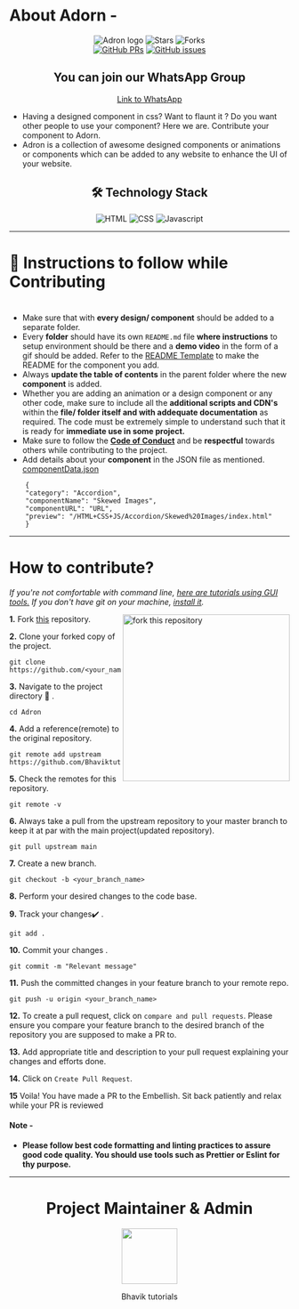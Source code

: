 
# About Adorn -
<div align="center" >

![Adron logo](https://user-images.githubusercontent.com/64035221/194388605-42192a3b-2199-42ea-8fd0-330ae17b864e.png)
![Stars](https://img.shields.io/github/stars/Bhaviktutorials/Adorn?style=social)
![Forks](https://img.shields.io/github/forks/Bhaviktutorials/Adorn?style=social)    
[![GitHub PRs](https://img.shields.io/github/issues-pr/Bhaviktutorials/Adorn?style=flat&logo=github)](https://github.com/Bhaviktutorials/Adorn/pulls)
[![GitHub issues](https://img.shields.io/github/issues/Bhaviktutorials/Adorn?color=green&logo=github&style=flat)](https://github.com/Bhaviktutorials/Adorn/issues)


 ## You can join our WhatsApp Group
  [Link to WhatsApp](https://chat.whatsapp.com/DY8itwxRnuf64yqxoWZ0SQ)
</div>

- Having a designed component in css? Want to flaunt it ? Do you want other people to use your component? Here we are. Contribute your component to Adorn.
- Adron is a collection of awesome designed components  or animations or components which can be added to any website to enhance the UI of your website.
<div align="center">

## 🛠️ Technology Stack

<img alt="HTML" src="https://img.shields.io/badge/html5%20-%23E34F26.svg?&style=for-the-badge&logo=html5&logoColor=white"/> <img alt="CSS" src="https://img.shields.io/badge/css3%20-%231572B6.svg?&style=for-the-badge&logo=css3&logoColor=white"/>  <img alt="Javascript" src="https://img.shields.io/badge/javascript%20-%23323330.svg?&style=for-the-badge&logo=javascript&logoColor=%23F7DF1E"/>   

</div>

<hr/>

# :scroll: Instructions to follow while **Contributing**
#
-   Make sure that with **every design/ component** should be added to a separate folder.
-   Every **folder** should have its own `README.md` file **where instructions** to setup environment should be there and a **demo video** in the form of a gif should be added. Refer to the [README Template](README_TEMPLATE.md) to make the README for the component you add.
-   Always **update the table of contents** in the parent folder where the new **component** is added.
-   Whether you are adding an animation or a design component or any other code, make sure to include all the **additional scripts and CDN's** within the **file/ folder itself and with addequate documentation** as required. The code must be extremely simple to understand such that it is ready for **immediate use in some project.**
-   Make sure to follow the **[Code of Conduct](https://github.com/Bhaviktutorials/Adorn/blob/main/CODE_OF_CONDUCT.md)** and be **respectful** towards others while contributing to the project.
-   Add details about your **component** in the JSON file as mentioned.
    [componentData.json](https://github.com/Bhaviktutorials/Adorn/blob/main/embellish-website/js/componentData.json)
```
    {
    "category": "Accordion",
    "componentName": "Skewed Images",
    "componentURL": "URL",
    "preview": "/HTML+CSS+JS/Accordion/Skewed%20Images/index.html"
    }
```


<hr/>

# How to **contribute**?

_If you're not comfortable with command line, [here are tutorials using GUI tools.](#tutorials-using-other-tools)_
_If you don't have git on your machine, [install it](https://help.github.com/articles/set-up-git/)._

<img align="right" width="300" src="https://firstcontributions.github.io/assets/Readme/fork.png" alt="fork this repository" />

**1.**  Fork [this](https://github.com/Bhaviktutorials/Adorn.git) repository.

**2.**  Clone your forked copy of the project.

```
git clone  https://github.com/<your_name>/Adron.git
```

**3.** Navigate to the project directory :file_folder: .

```
cd Adron
```

**4.** Add a reference(remote) to the original repository.

```
git remote add upstream https://github.com/Bhaviktutorials/Adorn
```

**5.** Check the remotes for this repository.
```
git remote -v
```

**6.** Always take a pull from the upstream repository to your master branch to keep it at par with the main project(updated repository).

```
git pull upstream main
```

**7.** Create a new branch.

```
git checkout -b <your_branch_name>
```

**8.** Perform your desired changes to the code base.


**9.** Track your changes:heavy_check_mark: .

```
git add .
```

**10.** Commit your changes .

```
git commit -m "Relevant message"
```

**11.** Push the committed changes in your feature branch to your remote repo.
```
git push -u origin <your_branch_name>
```

**12.** To create a pull request, click on `compare and pull requests`. Please ensure you compare your feature branch to the desired branch of the repository you are supposed to make a PR to.


**13.** Add appropriate title and description to your pull request explaining your changes and efforts done.


**14.** Click on `Create Pull Request`.


**15** Voila! You have made a PR to the Embellish. Sit back patiently and relax while your PR is reviewed

#### Note -
-   **Please follow best code formatting and linting practices to assure good code quality. You should use tools such as Prettier or Eslint for thy purpose.**

<hr>

<h1 align=center> Project Maintainer & Admin </h1>
<p align="center"> <a href="https://github.com/Bhaviktutorials"><img src="https://user-images.githubusercontent.com/64035221/194391042-75b572c6-720a-487c-accb-7e32ed55604f.jpg" width=100px height=100px /></a>
<p align="center"> Bhavik tutorials </p>
